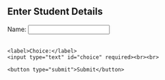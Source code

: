<!DOCTYPE html>
<html>
<head>
  <title>Student Choice Entry</title>
</head>
<body>
  <h2>Enter Student Details</h2>
  <form id="studentForm">
    <label>Name:</label>
    <input type="text" id="name" required><br><br>

    <label>Choice:</label>
    <input type="text" id="choice" required><br><br>

    <button type="submit">Submit</button>
  </form>

  <script>
    const scriptURL = "https://script.google.com/macros/s/AKfycbykTZBI11RZDRE0y-5Ds_6B0DfFsG9OkyYaYKZtFLYntSggCULGgxwWIsNZSgPa_HvNfQ/exec";

    document.getElementById("studentForm").addEventListener("submit", function(e){
      e.preventDefault();

      const name = document.getElementById("name").value;
      const choice = document.getElementById("choice").value;

      fetch(scriptURL, {
        method: 'POST',
        body: JSON.stringify({name: name, choice: choice})
      })
      .then(response => response.text())
      .then(data => {
        alert("Saved Successfully!");
        document.getElementById("studentForm").reset();
      })
      .catch(error => {
        alert("Error: " + error);
      });
    });
  </script>
</body>
</html>
